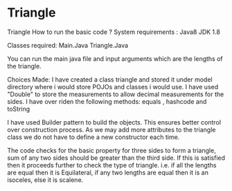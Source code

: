 # Triangle
Triangle
How to run the basic code ?
System requirements :
Java8 
JDK 1.8

Classes required:
Main.Java
Triangle.Java

You can run the main java file and input arguments which are the lengths of the triangle.

Choices Made:
I have created a class triangle and stored it under model directory where i would store POJOs and classes i would use.
I have used "Double" to store the measurements to allow decimal measurements for the sides.
I have over riden the following methods:
equals , hashcode and toString

I have used Builder pattern to build the objects.
This ensures  better control over construction process.
As we may add more attributes to the triangle class we do not have to define a new constructor each time.

The code checks for the basic property for three sides to form  a triangle,
sum of any two sides should be greater than the third side.
If this is satisfied then it proceeds further to check the type of triangle.
i.e. if all the lengths are equal then it is Equilateral,
if any two lengths are equal then it is an isoceles,
else it is scalene.


